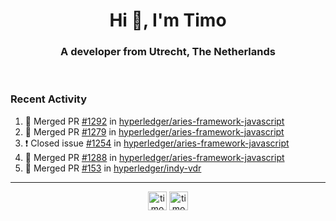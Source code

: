 <h1 align="center">Hi 👋, I'm Timo</h1>
<h3 align="center">A developer from Utrecht, The Netherlands</h3>
<br/>
<!-- https://github.com/rahuldkjain/github-profile-readme-generator --!>

<!--  <p align="left"><img src="https://github-readme-stats.vercel.app/api?username=timoglastra&show_icons=true&count_private=true&" alt="timoglastra" /></p> --!>

<!--
Github language stats
<p align="left"><img src="https://github-readme-stats.vercel.app/api/top-langs/?username=timoglastra&layout=compact" alt="timoglastra" /><p>
-->

<!-- Codestats language stats -->
<!-- <p align="left"><img src="https://codestats-readme.vercel.app/api/top-langs/?username=timoglastra&layout=compact&language_count=12" alt="timoglastra" /><p>    --!>
  
<h3>Recent Activity</h3>

<!--START_SECTION:activity-->
1. 🎉 Merged PR [#1292](https://github.com/hyperledger/aries-framework-javascript/pull/1292) in [hyperledger/aries-framework-javascript](https://github.com/hyperledger/aries-framework-javascript)
2. 🎉 Merged PR [#1279](https://github.com/hyperledger/aries-framework-javascript/pull/1279) in [hyperledger/aries-framework-javascript](https://github.com/hyperledger/aries-framework-javascript)
3. ❗️ Closed issue [#1254](https://github.com/hyperledger/aries-framework-javascript/issues/1254) in [hyperledger/aries-framework-javascript](https://github.com/hyperledger/aries-framework-javascript)
4. 🎉 Merged PR [#1288](https://github.com/hyperledger/aries-framework-javascript/pull/1288) in [hyperledger/aries-framework-javascript](https://github.com/hyperledger/aries-framework-javascript)
5. 🎉 Merged PR [#153](https://github.com/hyperledger/indy-vdr/pull/153) in [hyperledger/indy-vdr](https://github.com/hyperledger/indy-vdr)
<!--END_SECTION:activity-->

---

<p align="center">
<a href="https://twitter.com/timoglastra" target="blank"><img align="center" src="https://cdn.jsdelivr.net/npm/simple-icons@3.0.1/icons/twitter.svg" alt="timoglastra" height="30" width="30" /></a>
<a href="https://linkedin.com/in/timoglastra" target="blank"><img align="center" src="https://cdn.jsdelivr.net/npm/simple-icons@3.0.1/icons/linkedin.svg" alt="timoglastra" height="30" width="30" /></a>
</p>



